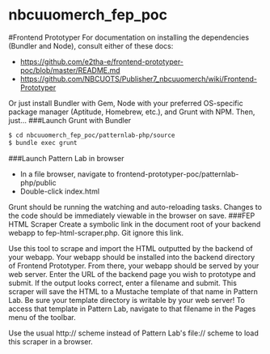 nbcuuomerch_fep_poc
===================
#Frontend Prototyper
For documentation on installing the dependencies (Bundler and Node), consult either of these docs:
* https://github.com/e2tha-e/frontend-prototyper-poc/blob/master/README.md
* https://github.com/NBCUOTS/Publisher7_nbcuuomerch/wiki/Frontend-Prototyper

Or just install Bundler with Gem, Node with your preferred OS-specific package manager (Aptitude, Homebrew, etc.), and Grunt with NPM. Then, just...
###Launch Grunt with Bundler
```bash
$ cd nbcuuomerch_fep_poc/patternlab-php/source
$ bundle exec grunt
```
###Launch Pattern Lab in browser
* In a file browser, navigate to frontend-prototyper-poc/patternlab-php/public
* Double-click index.html

Grunt should be running the watching and auto-reloading tasks. Changes to the code should be immediately viewable in the browser on save.
###FEP HTML Scraper
Create a symbolic link in the document root of your backend webapp to fep-html-scraper.php. Git ignore this link.

Use this tool to scrape and import the HTML outputted by the backend of your webapp. Your webapp should be installed into the backend directory of Frontend Prototyper. From there, your webapp should be served by your web server. Enter the URL of the backend page you wish to prototype and submit. If the output looks correct, enter a filename and submit. This scraper will save the HTML to a Mustache template of that name in Pattern Lab. Be sure your template directory is writable by your web server! To access that template in Pattern Lab, navigate to that filename in the Pages menu of the toolbar.

Use the usual http:// scheme instead of Pattern Lab's file:// scheme to load this scraper in a browser.
